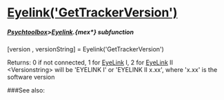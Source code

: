 # [Eyelink('GetTrackerVersion')](Eyelink-GetTrackerVersion) 
##### [Psychtoolbox](Psychtoolbox)>[Eyelink](Eyelink).{mex*} subfunction

[version , versionString]  = Eyelink('GetTrackerVersion')

Returns: 0 if not connected, 1 for [EyeLink](EyeLink) I, 2 for [EyeLink](EyeLink) II  
<Versionstring\> will be 'EYELINK I' or 'EYELINK II x.xx', where 'x.xx' is the  
software version   
  


###See also:

